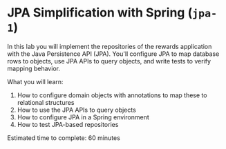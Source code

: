 # JPA Simplification with Spring (`jpa-1`)

In this lab you will implement the repositories of the rewards application with the Java Persistence API (JPA). You'll configure JPA to map database rows to objects, use JPA APIs to query objects, and write tests to verify mapping behavior.

What you will learn:

1. How to configure domain objects with annotations to map these to relational structures
2. How to use the JPA APIs to query objects
3. How to configure JPA in a Spring environment
4. How to test JPA-based repositories

Estimated time to complete: 60 minutes
